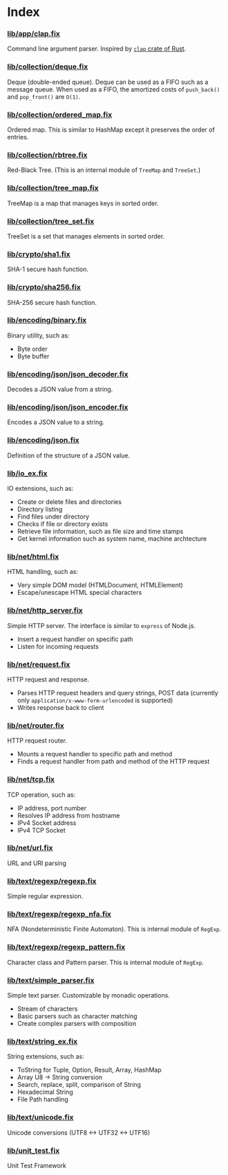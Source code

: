 # Index

### [lib/app/clap.fix](lib/app/clap.md)

Command line argument parser.
Inspired by [`clap` crate of Rust](https://docs.rs/clap/3.2.0/clap/index.html).

### [lib/collection/deque.fix](lib/collection/deque.md)

Deque (double-ended queue).
Deque can be used as a FIFO such as a message queue.
When used as a FIFO, the amortized costs of `push_back()` and
`pop_front()` are `O(1)`.

### [lib/collection/ordered_map.fix](lib/collection/ordered_map.md)

Ordered map.
This is similar to HashMap except it preserves the order of entries.

### [lib/collection/rbtree.fix](lib/collection/rbtree.md)

Red-Black Tree.
(This is an internal module of `TreeMap` and `TreeSet`.)

### [lib/collection/tree_map.fix](lib/collection/tree_map.md)

TreeMap is a map that manages keys in sorted order.

### [lib/collection/tree_set.fix](lib/collection/tree_set.md)

TreeSet is a set that manages elements in sorted order.

### [lib/crypto/sha1.fix](lib/crypto/sha1.md)

SHA-1 secure hash function.

### [lib/crypto/sha256.fix](lib/crypto/sha256.md)

SHA-256 secure hash function.

### [lib/encoding/binary.fix](lib/encoding/binary.md)

Binary utility, such as:
- Byte order
- Byte buffer

### [lib/encoding/json/json_decoder.fix](lib/encoding/json/json_decoder.md)

Decodes a JSON value from a string.

### [lib/encoding/json/json_encoder.fix](lib/encoding/json/json_encoder.md)

Encodes a JSON value to a string.

### [lib/encoding/json.fix](lib/encoding/json.md)

Definition of the structure of a JSON value.

### [lib/io_ex.fix](lib/io_ex.md)

IO extensions, such as:
- Create or delete files and directories
- Directory listing
- Find files under directory
- Checks if file or directory exists
- Retrieve file information, such as file size and time stamps
- Get kernel information such as system name, machine archtecture

### [lib/net/html.fix](lib/net/html.md)

HTML handling, such as:
- Very simple DOM model (HTMLDocument, HTMLElement)
- Escape/unescape HTML special characters

### [lib/net/http_server.fix](lib/net/http_server.md)

Simple HTTP server.
The interface is similar to `express` of Node.js.
- Insert a request handler on specific path
- Listen for incoming requests

### [lib/net/request.fix](lib/net/request.md)

HTTP request and response.
- Parses HTTP request headers and query strings, POST data
(currently only `application/x-www-form-urlencoded` is supported)
- Writes response back to client

### [lib/net/router.fix](lib/net/router.md)

HTTP request router.
- Mounts a request handler to specific path and method
- Finds a request handler from path and method of the HTTP request

### [lib/net/tcp.fix](lib/net/tcp.md)

TCP operation, such as:
- IP address, port number
- Resolves IP address from hostname
- IPv4 Socket address
- IPv4 TCP Socket

### [lib/net/url.fix](lib/net/url.md)

URL and URI parsing

### [lib/text/regexp/regexp.fix](lib/text/regexp/regexp.md)

Simple regular expression.

### [lib/text/regexp/regexp_nfa.fix](lib/text/regexp/regexp_nfa.md)

NFA (Nondeterministic Finite Automaton). This is internal module of `RegExp`.

### [lib/text/regexp/regexp_pattern.fix](lib/text/regexp/regexp_pattern.md)

Character class and Pattern parser. This is internal module of `RegExp`.

### [lib/text/simple_parser.fix](lib/text/simple_parser.md)

Simple text parser. Customizable by monadic operations.
- Stream of characters
- Basic parsers such as character matching
- Create complex parsers with composition

### [lib/text/string_ex.fix](lib/text/string_ex.md)

String extensions, such as:
- ToString for Tuple, Option, Result, Array, HashMap
- Array U8 -> String conversion
- Search, replace, split, comparison of String
- Hexadecimal String
- File Path handling

### [lib/text/unicode.fix](lib/text/unicode.md)

Unicode conversions (UTF8 <-> UTF32 <-> UTF16)

### [lib/unit_test.fix](lib/unit_test.md)

Unit Test Framework

